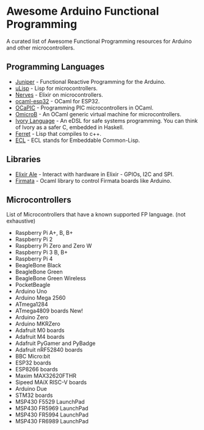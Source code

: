 # Awesome Arduino Functional Programming
A curated list of Awesome Functional Programming resources for Arduino and other microcontrollers.

## Programming Languages
* [Juniper](http://www.juniper-lang.org/) - Functional Reactive Programming for the Arduino.
* [uLisp](http://www.ulisp.com/) - Lisp for microcontrollers.
* [Nerves](https://www.nerves-project.org/) - Elixir on microcontrollers.
* [ocaml-esp32](https://github.com/sadiqj/ocaml-esp32) - OCaml for ESP32.
* [OCaPIC](http://www.algo-prog.info/ocapic/web/index.php?id=OCAPIC:OCAPIC) - Programming PIC microcontrollers in OCaml.
* [OmicroB](https://github.com/stevenvar/omicrob) - An OCaml generic virtual machine for microcontrollers.
* [Ivory Language](https://ivorylang.org/index.html) - An eDSL for safe systems programming. You can think of Ivory as a safer C, embedded in Haskell.
* [Ferret](https://ferret-lang.org/) - Lisp that compiles to c++.
* [ECL](https://gitlab.com/embeddable-common-lisp/ecl) - ECL stands for Embeddable Common-Lisp.


## Libraries
* [Elixir Ale](https://github.com/fhunleth/elixir_ale) - Interact with hardware in Elixir - GPIOs, I2C and SPI.
* [Firmata](https://github.com/modlfo/firmata) - Ocaml library to control Firmata boards like Arduino.

## Microcontrollers
List of Microcontrollers that have a known supported FP language. (not exhaustive)
* Raspberry Pi A+, B, B+
* Raspberry Pi 2
* Raspberry Pi Zero and Zero W
* Raspberry Pi 3 B, B+
* Raspberry Pi 4
* BeagleBone Black
* BeagleBone Green
* BeagleBone Green Wireless
* PocketBeagle
* Arduino Uno
* Arduino Mega 2560
* ATmega1284
* ATmega4809 boards New!
* Arduino Zero
* Arduino MKRZero
* Adafruit M0 boards
* Adafruit M4 boards
* Adafruit PyGamer and PyBadge
* Adafruit nRF52840 boards
* BBC Micro:bit
* ESP32 boards
* ESP8266 boards
* Maxim MAX32620FTHR
* Sipeed MAiX RISC-V boards
* Arduino Due
* STM32 boards
* MSP430 F5529 LaunchPad
* MSP430 FR5969 LaunchPad
* MSP430 FR5994 LaunchPad
* MSP430 FR6989 LaunchPad